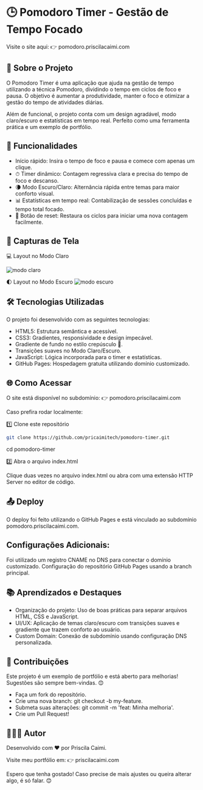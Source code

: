 # 🕒 Pomodoro Timer - Gestão de Tempo Focado
Visite o site aqui: 👉 pomodoro.priscilacaimi.com

## 📌 Sobre o Projeto

O Pomodoro Timer é uma aplicação que ajuda na gestão de tempo utilizando a técnica Pomodoro, dividindo o tempo em ciclos de foco e pausa. O objetivo é aumentar a produtividade, manter o foco e otimizar a gestão do tempo de atividades diárias.

Além de funcional, o projeto conta com um design agradável, modo claro/escuro e estatísticas em tempo real. Perfeito como uma ferramenta prática e um exemplo de portfólio.

## 🚀 Funcionalidades
- Início rápido: Insira o tempo de foco e pausa e comece com apenas um clique.
- ⏱ Timer dinâmico: Contagem regressiva clara e precisa do tempo de foco e descanso.
- 🌘 Modo Escuro/Claro: Alternância rápida entre temas para maior conforto visual.
- 📊 Estatísticas em tempo real: Contabilização de sessões concluídas e tempo total focado.
- 🔄 Botão de reset: Restaura os ciclos para iniciar uma nova contagem facilmente.

## 🎨 Capturas de Tela
💻 Layout no Modo Claro

![modo claro](./docs/img/Captura%20de%20Tela%202025-04-25%20às%2015.30.02.png)

🌓 Layout no Modo Escuro
![modo escuro](./docs/img/Captura%20de%20Tela%202025-04-25%20às%2015.30.09.png)


## 🛠️ Tecnologias Utilizadas

O projeto foi desenvolvido com as seguintes tecnologias:

- HTML5: Estrutura semântica e acessível.
- CSS3: Gradientes, responsividade e design impecável.
- Gradiente de fundo no estilo crepúsculo 🌄.
- Transições suaves no Modo Claro/Escuro.
- JavaScript: Lógica incorporada para o timer e estatísticas.
- GitHub Pages: Hospedagem gratuita utilizando domínio customizado.

## 🌐 Como Acessar
O site está disponível no subdomínio:
👉 
pomodoro.priscilacaimi.com

Caso prefira rodar localmente:

1️⃣ Clone este repositório
```bash
git clone https://github.com/pricaimitech/pomodoro-timer.git
```
cd pomodoro-timer

2️⃣ Abra o arquivo index.html

Clique duas vezes no arquivo index.html ou abra com uma extensão HTTP Server no editor de código.

## 📤 Deploy
O deploy foi feito utilizando o GitHub Pages e está vinculado ao subdomínio pomodoro.priscilacaimi.com.


## Configurações Adicionais:
Foi utilizado um registro CNAME no DNS para conectar o domínio customizado.
Configuração do repositório GitHub Pages usando a branch principal.

## 📚 Aprendizados e Destaques
- Organização do projeto: Uso de boas práticas para separar arquivos HTML, CSS e JavaScript.
- UI/UX: Aplicação de temas claro/escuro com transições suaves e gradiente que trazem conforto ao usuário.
- Custom Domain: Conexão de subdomínio usando configuração DNS personalizada.

## 🤝 Contribuições
Este projeto é um exemplo de portfólio e está aberto para melhorias! Sugestões são sempre bem-vindas. 😊

- Faça um fork do repositório.
- Crie uma nova branch: git checkout -b my-feature.
- Submeta suas alterações: git commit -m 'feat: Minha melhoria'.
- Crie um Pull Request!

## 👩🏻‍💻 Autor
Desenvolvido com ❤️ por Priscila Caimi.

Visite meu portfólio em: 👉 
priscilacaimi.com


Espero que tenha gostado! Caso precise de mais ajustes ou queira alterar algo, é só falar. 😊
